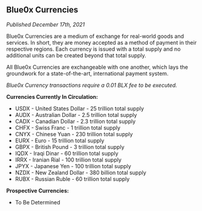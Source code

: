 ## **Blue0x Currencies** ##

_Published December 17th, 2021_

Blue0x Currencies are a medium of exchange for real-world goods and services. In short, they are money accepted as a method of payment in their respective regions.  Each currency is issued with a total supply and no additional units can be created beyond that total supply.  

All Blue0x Currencies are exchangeable with one another, which lays the groundwork for a state-of-the-art, international payment system.

_Blue0x Currency transactions require a 0.01 BLX fee to be executed._

**Currencies Currently In Circulation:**

* USDX - United States Dollar - 25 trillion total supply
* AUDX - Australian Dollar - 2.5 trillion total supply
* CADX - Canadian Dollar - 2.3 trillion total supply
* CHFX - Swiss Franc - 1 trillion total supply
* CNYX - Chinese Yuan - 230 trillion total supply
* EURX - Euro - 15 trillion total supply
* GBPX - British Pound - 3 trillion total supply
* IQDX - Iraqi Dinar - 60 trillion total supply
* IRRX - Iranian Rial - 100 trillion total supply
* JPYX - Japanese Yen - 100 trillion total supply
* NZDX - New Zealand Dollar - 380 billion total supply
* RUBX - Russian Ruble - 60 trillion total supply

**Prospective Currencies:**

* To Be Determined


